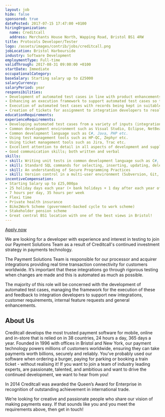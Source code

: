 ```yaml
---
layout: job
hide: false
sponsored: true
datePosted: 2017-07-15 17:47:00 +0100
hiringOrganization:
  name: Creditcall
  address: Merchants House North, Wapping Road, Bristol BS1 4RW
title: Protocols Developer/Tester
logo: /assets/images/contrib/jobs/creditcall.png
jobLocation: Bristol Harbourside
industry: Software Development
employmentType: Full-time
validThrough: 2017-08-31 09:00:00 +0100
startDate: Immediate
occupationalCategory:
baseSalary: Starting salary up to £25000
salaryCurrency:
salaryPeriod: year
responsibilities:
- Development of automated test cases in line with product enhancements, defect resolution and development tasks.
- Enhancing an execution framework to support automated test cases so that they can be triggered with an appropriate schedule.
- Execution of automated test cases with records being kept in suitable test management software.
- Creation of tickets for assignment to integration developers to resolve identified issues with suitable priorities.
educationRequirements:
experienceRequirements:
- Developing automated test cases from a variety of inputs (integration developers, requirements, specifications, release objectives, issue reports, code changes, ticket resolutions)
- Common development environment such as Visual Studio, Eclipse, NetBeans etc.
- Common development language such as C#, Java, PHP etc.
- Using test management tools such as HP-QC, Zephyr etc.
- Using ticket management tools such as Jira, Trac etc.
- Excellent attention to detail in all aspects of development and supplier contact
- Good communication skills; both written and verbal
skills:
- skill: Writing unit tests in common development language such as C#, Java, PHP.
- skill: Standard SQL commands for selecting, inserting, updating, deleting etc.
- skill: An understanding of Secure Programming Practices
- skill: Version control in a multi-user environment (Subversion, Git, CVS ...)
incentiveCompensation:
- Starting Salary up to £25,000pa
- 25 holiday days each year (+ bank holidays + 1 day after each year of service with up to a max. of 30 days)
- 7 hours per day, 35 hours per week
- Flexi time
- Private health insurance
- Bike2Work Scheme (government-backed cycle to work scheme)
- Stakeholder pension scheme
- Great central BS1 location with one of the best views in Bristol!
---
```

[Apply now](https://creditcall.workable.com/j/6F711503D3)

We are looking for a developer with experience and interest in testing to join our Payment Solutions Team as a result of Creditcall's continued investment strategy in payments technology.

The Payment Solutions Team is responsible for our processor and acquirer integrations providing real time transaction connectivity for customers worldwide. It’s important that these integrations go through rigorous testing when changes are made and this is automated as much as possible.

The majority of this role will be concerned with the development of automated test cases, managing the framework for the execution of these and feedback to integration developers to support new integrations, customer requirements, internal feature requests and general enhancements.

## About Us

Creditcall develops the most trusted payment software for mobile, online and in-store that is relied on in 38 countries, 24 hours a day, 365 days a year. Founded in 1996 with offices in Bristol and New York, our payment technology powers millions of customers worldwide, ensuring they can take payments worth billions, securely and reliably. You've probably used our software when ordering a burger, paying for parking or booking a train ticket - without realising it! If you want to join a team of industry leading experts, are passionate, talented, and ambitious and want to drive the continued development, we want to hear from you!

In 2014 Creditcall was awarded the Queen’s Award for Enterprise in recognition of outstanding achievement in international trade.

We’re looking for creative and passionate people who share our vision of making payments easy. If that sounds like you and you meet the requirements above, then get in touch!
